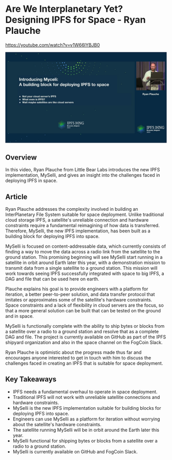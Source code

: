 # Are We Interplanetary Yet? Designing IPFS for Space - Ryan Plauche

<https://youtube.com/watch?v=v1W66lYBJB0>

![image for Are We Interplanetary Yet? Designing IPFS for Space - Ryan Plauche](/thing23/v1W66lYBJB0.jpg?raw=true)

## Overview
In this video, Ryan Plauche from Little Bear Labs introduces the new IPFS implementation, MySelli, and gives an insight into the challenges faced in deploying IPFS in space.

## Article
Ryan Plauche addresses the complexity involved in building an InterPlanetary File System suitable for space deployment. Unlike traditional cloud storage IPFS, a satellite's unreliable connection and hardware constraints require a fundamental reimagining of how data is transferred. Therefore, MySelli, the new IPFS implementation, has been built as a building block for deploying IPFS into space. 

MySelli is focused on content-addressable data, which currently consists of finding a way to move the data across a radio link from the satellite to the ground station. This promising beginning will see MySelli start running in a satellite in orbit around Earth later this year, with a demonstration mission to transmit data from a single satellite to a ground station. This mission will work towards seeing IPFS successfully integrated with space to big IPFS, a DAG and file that can be used here on earth.

Plauche explains his goal is to provide engineers with a platform for iteration, a better peer-to-peer solution, and data transfer protocol that imitates or approximates some of the satellite's hardware constraints. Space constraints and a lack of flexibility in cloud servers are the focus, so that a more general solution can be built that can be tested on the ground and in space.

MySelli is functionally complete with the ability to ship bytes or blocks from a satellite over a radio to a ground station and resolve that as a complete DAG and file. The project is currently available on GitHub as part of the IPFS shipyard organization and also in the space channel on the FogCoin Slack. 

Ryan Plauche is optimistic about the progress made thus far and encourages anyone interested to get in touch with him to discuss the challenges faced in creating an IPFS that is suitable for space deployment. 

## Key Takeaways
- IPFS needs a fundamental overhaul to operate in space deployment.
- Traditional IPFS will not work with unreliable satellite connections and hardware constraints.
- MySelli is the new IPFS implementation suitable for building blocks for deploying IPFS into space.
- Engineers can use MySelli as a platform for iteration without worrying about the satellite's hardware constraints.
- The satellite running MySelli will be in orbit around the Earth later this year.
- MySelli functional for shipping bytes or blocks from a satellite over a radio to a ground station.
- MySelli is currently available on GitHub and FogCoin Slack.
